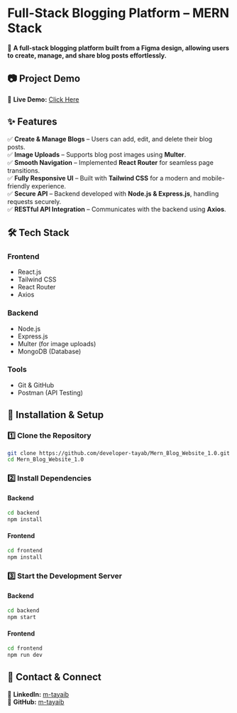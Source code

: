 # Full-Stack Blogging Platform – MERN Stack

🚀 **A full-stack blogging platform built from a Figma design, allowing users to create, manage, and share blog posts effortlessly.**  

## 📷 Project Demo
🔗 **Live Demo:** [Click Here](https://www.linkedin.com/feed/update/urn:li:activity:7287893769918500865/)  

## ✨ Features
✅ **Create & Manage Blogs** – Users can add, edit, and delete their blog posts.  
✅ **Image Uploads** – Supports blog post images using **Multer**.  
✅ **Smooth Navigation** – Implemented **React Router** for seamless page transitions.  
✅ **Fully Responsive UI** – Built with **Tailwind CSS** for a modern and mobile-friendly experience.  
✅ **Secure API** – Backend developed with **Node.js & Express.js**, handling requests securely.  
✅ **RESTful API Integration** – Communicates with the backend using **Axios**.  

## 🛠 Tech Stack
### Frontend
- React.js  
- Tailwind CSS  
- React Router  
- Axios  

### Backend
- Node.js  
- Express.js  
- Multer (for image uploads)  
- MongoDB (Database)  

### Tools
- Git & GitHub  
- Postman (API Testing)  

## 🚀 Installation & Setup

### 1️⃣ Clone the Repository
```bash
git clone https://github.com/developer-tayab/Mern_Blog_Website_1.0.git
cd Mern_Blog_Website_1.0
```

### 2️⃣ Install Dependencies

#### Backend
```bash
cd backend
npm install
```

#### Frontend
```bash
cd frontend
npm install
```

### 3️⃣ Start the Development Server

#### Backend
```bash
cd backend
npm start
```

#### Frontend
```bash
cd frontend
npm run dev
```

## 📩 Contact & Connect
🔹 **LinkedIn:** [m-tayaib](https://www.linkedin.com/in/m-tayaib/)  
🔹 **GitHub:** [m-tayaib](https://github.com/m-tayaib)  
